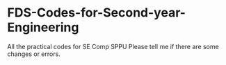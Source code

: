 # FDS-Codes-for-Second-year-Engineering
All the practical codes for SE Comp SPPU
Please tell me if there are some changes or errors.
